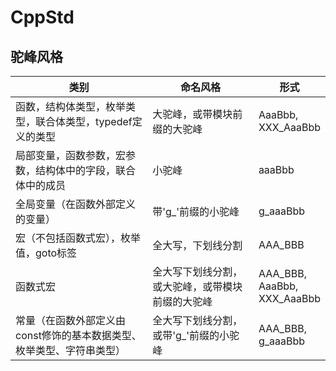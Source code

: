 # CppStd

## 驼峰风格

| 类别                                                         | 命名风格                                         | 形式                                  |
| ------------------------------------------------------------ | ------------------------------------------------ | ------------------------------------- |
| 函数，结构体类型，枚举类型，联合体类型，typedef定义的类型    | 大驼峰，或带模块前缀的大驼峰                     | AaaBbb, <br />XXX_AaaBbb              |
| 局部变量，函数参数，宏参数，结构体中的字段，联合体中的成员   | 小驼峰                                           | aaaBbb                                |
| 全局变量（在函数外部定义的变量）                             | 带'g_'前缀的小驼峰                               | g_aaaBbb                              |
| 宏（不包括函数式宏），枚举值，goto标签                       | 全大写，下划线分割                               | AAA_BBB                               |
| 函数式宏                                                     | 全大写下划线分割，或大驼峰，或带模块前缀的大驼峰 | AAA_BBB,<br />AaaBbb,<br />XXX_AaaBbb |
| 常量（在函数外部定义由const修饰的基本数据类型、枚举类型、字符串类型） | 全大写下划线分割，或带'g_'前缀的小驼峰           | AAA_BBB,<br />g_aaaBbb                |





